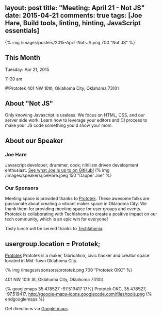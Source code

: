 layout: post
title: "Meeting: April 21 - Not JS"
date: 2015-04-21
comments: true
tags: [Joe Hare, Build tools, linting, hinting, JavaScript essentials]
---

{% img /images/posters/2015-April-Not-JS.png 700 "Not JS" %}

## This Month
Tuesday: Apr 21, 2015

11:30 am

@Prototek
401 NW 10th,
Oklahoma City, Oklahoma
73101


## About "Not JS"
Only knowing Javascript is useless. We focus on HTML, CSS, and our server side work. Learn how to leverage your editors and CI process to make your JS code something you'd show your mom.

## About our Speaker

### Joe Hare

Javascript developer; drummer, cook; nihilism driven development enthusiast.
[See what Joe is up to on GitHub!](https://github.com/jhare)
{% img /images/speakers/joeHare.jpeg 150 "Dapper Joe" %}

<!-- more -->

### Our Sponsors
Meeting space is provided thanks to [Prototek](http://www.prototekokc.com). These awesome folks are passionate about creating a vibrant maker space in Oklahoma City. We thank them for providing meeting space for user groups and events. Prototek is collaborating with Techlahoma to create a positive impact on our tech community, which is an epic win for everyone!

Tasty lunch will be served thanks to [Techlahoma](http://techlahoma.org/).

## usergroup.location = Prototek;

[Prototek](http://prototekokc.com/) Prototek is a maker, fabrication, civic hacker and creator space located in Mid-Town Oklahoma City.

{% img /images/sponsors/prototek.png 700 "Prototek OKC" %}

401 NW 10th St, Oklahoma City, Oklahoma 73103

{% googlemaps 35.478527 -97.519417 17%}
  Prototek OKC, 35.478527, -97.519417, http://google-maps-icons.googlecode.com/files/tools.png
{% endgooglemaps %}

Get directions via [Google maps](https://www.google.com/maps/place/401+NW+10th+St/@35.478527,-97.519417,17z/data=!3m1!4b1!4m2!3m1!1s0x87b21733fd30d655:0xce3a1cd9b95c8415).
